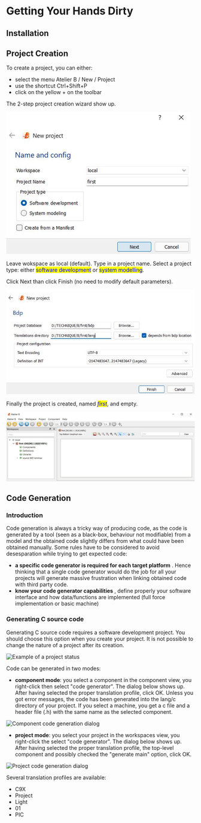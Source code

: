 # Getting Your Hands Dirty

## Installation

## Project Creation

To create a project, you can either:

* select the menu Atelier B / New / Project
* use the shortcut Ctrl+Shift+P
* click on the yellow + on the toolbar

The 2-step project creation wizard show up.

![First step of a project creation](images/create-project-1.jpg)

Leave wokspace as local (default). Type in a project name. Select a project type: either <mark style="color:blue;">software development</mark> or <mark style="color:blue;">system modelling</mark>.

Click Next than click Finish (no need to modify default parameters).

![The project database contains the files used for the various modelling and proof activities. The translation directory contains the source code generated from the B models.](images/create-project-2.jpg)

Finally the project is created, named _<mark style="color:blue;">first</mark>_, and empty.

![](images/create-project-3.jpg)


## Code Generation

### Introduction

Code generation is always a tricky way of producing code, as the code is generated by a tool (seen as a black-box, behaviour not modifiable) from a model and the obtained code slightly differs from what could have been obtained manually. Some rules have to be considered to avoid desesparation while trying to get expected code:

* **a specific code generator is required for each target platform** . Hence thinking that a single code generator would do the job for all your projects will generate massive frustration when linking obtained code with third party code.
* **know your code generator capabilities** , define properly your software interface and how data/functions are implemented (full force implementation or basic machine)



### Generating C source code

Generating C source code requires a software development project. You should choose this option when you create your project. It is not possible to change the nature of a project after its creation.

![Example of a project status](../.gitbook/assets/status.jpg)

Code can be generated in two modes:

* **component mode**: you select a component in the component view, you right-click then select "code generator". The dialog below shows up. After having selected the proper translation profile, click OK. Unless you got error messages, the code has been generated into the lang/c directory of your project. If you select a machine, you get a c file and a header file (.h) with the same name as the selected component.

![Component code generation dialog](../.gitbook/assets/component-generation.jpg)

* **project mode**: you select your project in the workspaces view, you right-click the select "code generator". The dialog below shows up. After having selected the proper translation profile, the top-level component and possibly checked the "generate main" option, click OK.

![Project code generation dialog](../.gitbook/assets/project-generation.jpg)

Several translation profiles are available:

* C9X
* Project
* Light
* 01
* PIC
